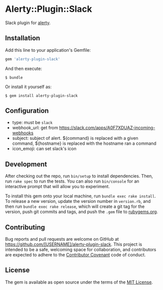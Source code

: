 # Alerty::Plugin::Slack

Slack plugin for [alerty](https://github.com/sonots/alerty).

## Installation

Add this line to your application's Gemfile:

```ruby
gem 'alerty-plugin-slack'
```

And then execute:

    $ bundle

Or install it yourself as:

    $ gem install alerty-plugin-slack

## Configuration
- type: must be `slack`
- webhook_url: get from https://slack.com/apps/A0F7XDUAZ-incoming-webhooks
- subject: subject of alert. ${command} is replaced with a given command, ${hostname} is replaced with the hostname ran a command
- icon_emoji: can set slack's icon

## Development

After checking out the repo, run `bin/setup` to install dependencies. Then, run `rake spec` to run the tests. You can also run `bin/console` for an interactive prompt that will allow you to experiment.

To install this gem onto your local machine, run `bundle exec rake install`. To release a new version, update the version number in `version.rb`, and then run `bundle exec rake release`, which will create a git tag for the version, push git commits and tags, and push the `.gem` file to [rubygems.org](https://rubygems.org).

## Contributing

Bug reports and pull requests are welcome on GitHub at https://github.com/[USERNAME]/alerty-plugin-slack. This project is intended to be a safe, welcoming space for collaboration, and contributors are expected to adhere to the [Contributor Covenant](http://contributor-covenant.org) code of conduct.


## License

The gem is available as open source under the terms of the [MIT License](http://opensource.org/licenses/MIT).

